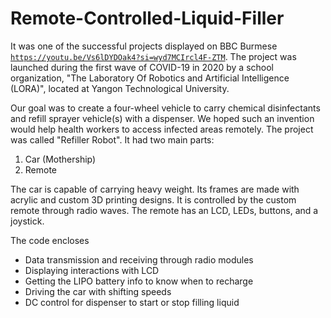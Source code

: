 # Remote-Controlled-Liquid-Filler
It was one of the successful projects displayed on BBC Burmese <code>https://youtu.be/Vs6lDYDOak4?si=wyd7MCIrcl4F-ZTM</code>. The project was launched during the first wave of COVID-19 in 2020 by a school organization, "The Laboratory Of Robotics and Artificial Intelligence (LORA)", located at Yangon Technological University. 

Our goal was to create a four-wheel vehicle to carry chemical disinfectants and refill sprayer vehicle(s) with a dispenser. We hoped such an invention would help health workers to access infected areas remotely. The project was called "Refiller Robot". It had two main parts:
1. Car (Mothership)
2. Remote

The car is capable of carrying heavy weight. Its frames are made with acrylic and custom 3D printing designs. It is controlled by the custom remote through radio waves. The remote has an LCD, LEDs, buttons, and a joystick.

The code encloses 
- Data transmission and receiving through radio modules
- Displaying interactions with LCD
- Getting the LIPO battery info to know when to recharge
- Driving the car with shifting speeds
- DC control for dispenser to start or stop filling liquid
